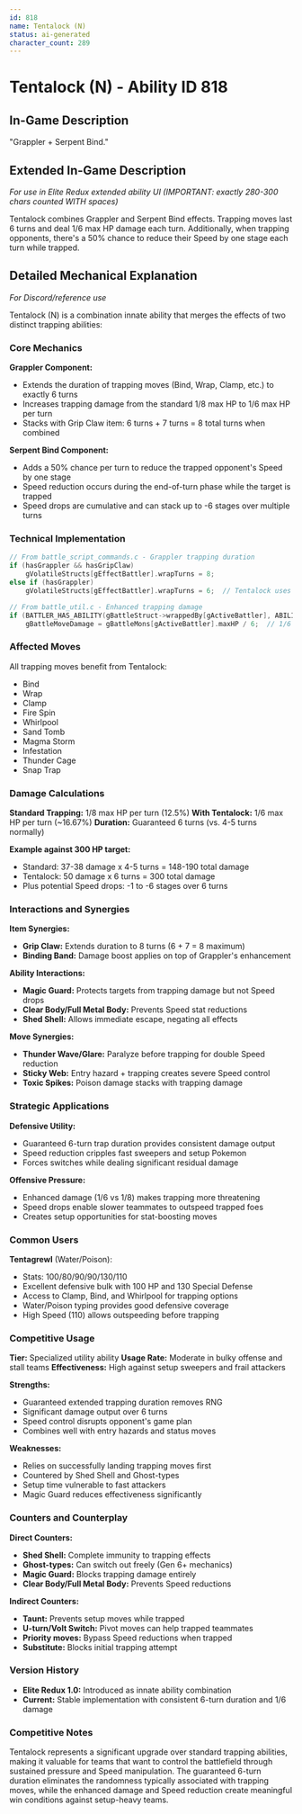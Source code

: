 ```yaml
---
id: 818
name: Tentalock (N)
status: ai-generated
character_count: 289
---
```


# Tentalock (N) - Ability ID 818

## In-Game Description
"Grappler + Serpent Bind."

## Extended In-Game Description
*For use in Elite Redux extended ability UI (IMPORTANT: exactly 280-300 chars counted WITH spaces)*

Tentalock combines Grappler and Serpent Bind effects. Trapping moves last 6 turns and deal 1/6 max HP damage each turn. Additionally, when trapping opponents, there's a 50% chance to reduce their Speed by one stage each turn while trapped.

## Detailed Mechanical Explanation
*For Discord/reference use*

Tentalock (N) is a combination innate ability that merges the effects of two distinct trapping abilities:

### Core Mechanics

**Grappler Component:**
- Extends the duration of trapping moves (Bind, Wrap, Clamp, etc.) to exactly 6 turns
- Increases trapping damage from the standard 1/8 max HP to 1/6 max HP per turn
- Stacks with Grip Claw item: 6 turns + 7 turns = 8 total turns when combined

**Serpent Bind Component:**
- Adds a 50% chance per turn to reduce the trapped opponent's Speed by one stage
- Speed reduction occurs during the end-of-turn phase while the target is trapped
- Speed drops are cumulative and can stack up to -6 stages over multiple turns

### Technical Implementation

```c
// From battle_script_commands.c - Grappler trapping duration
if (hasGrappler && hasGripClaw)
    gVolatileStructs[gEffectBattler].wrapTurns = 8;
else if (hasGrappler)
    gVolatileStructs[gEffectBattler].wrapTurns = 6;  // Tentalock uses this

// From battle_util.c - Enhanced trapping damage
if (BATTLER_HAS_ABILITY(gBattleStruct->wrappedBy[gActiveBattler], ABILITY_GRAPPLER))
    gBattleMoveDamage = gBattleMons[gActiveBattler].maxHP / 6;  // 1/6 instead of 1/8
```

### Affected Moves
All trapping moves benefit from Tentalock:
- Bind
- Wrap  
- Clamp
- Fire Spin
- Whirlpool
- Sand Tomb
- Magma Storm
- Infestation
- Thunder Cage
- Snap Trap

### Damage Calculations

**Standard Trapping:** 1/8 max HP per turn (12.5%)
**With Tentalock:** 1/6 max HP per turn (~16.67%)
**Duration:** Guaranteed 6 turns (vs. 4-5 turns normally)

**Example against 300 HP target:**
- Standard: 37-38 damage x 4-5 turns = 148-190 total damage
- Tentalock: 50 damage x 6 turns = 300 total damage
- Plus potential Speed drops: -1 to -6 stages over 6 turns

### Interactions and Synergies

**Item Synergies:**
- **Grip Claw:** Extends duration to 8 turns (6 + 7 = 8 maximum)
- **Binding Band:** Damage boost applies on top of Grappler's enhancement

**Ability Interactions:**
- **Magic Guard:** Protects targets from trapping damage but not Speed drops
- **Clear Body/Full Metal Body:** Prevents Speed stat reductions
- **Shed Shell:** Allows immediate escape, negating all effects

**Move Synergies:**
- **Thunder Wave/Glare:** Paralyze before trapping for double Speed reduction
- **Sticky Web:** Entry hazard + trapping creates severe Speed control
- **Toxic Spikes:** Poison damage stacks with trapping damage

### Strategic Applications

**Defensive Utility:**
- Guaranteed 6-turn trap duration provides consistent damage output
- Speed reduction cripples fast sweepers and setup Pokemon
- Forces switches while dealing significant residual damage

**Offensive Pressure:**
- Enhanced damage (1/6 vs 1/8) makes trapping more threatening
- Speed drops enable slower teammates to outspeed trapped foes
- Creates setup opportunities for stat-boosting moves

### Common Users

**Tentagrewl** (Water/Poison):
- Stats: 100/80/90/90/130/110
- Excellent defensive bulk with 100 HP and 130 Special Defense
- Access to Clamp, Bind, and Whirlpool for trapping options
- Water/Poison typing provides good defensive coverage
- High Speed (110) allows outspeeding before trapping

### Competitive Usage

**Tier:** Specialized utility ability
**Usage Rate:** Moderate in bulky offense and stall teams
**Effectiveness:** High against setup sweepers and frail attackers

**Strengths:**
- Guaranteed extended trapping duration removes RNG
- Significant damage output over 6 turns
- Speed control disrupts opponent's game plan
- Combines well with entry hazards and status moves

**Weaknesses:**
- Relies on successfully landing trapping moves first
- Countered by Shed Shell and Ghost-types
- Setup time vulnerable to fast attackers
- Magic Guard reduces effectiveness significantly

### Counters and Counterplay

**Direct Counters:**
- **Shed Shell:** Complete immunity to trapping effects
- **Ghost-types:** Can switch out freely (Gen 6+ mechanics)
- **Magic Guard:** Blocks trapping damage entirely
- **Clear Body/Full Metal Body:** Prevents Speed reductions

**Indirect Counters:**
- **Taunt:** Prevents setup moves while trapped
- **U-turn/Volt Switch:** Pivot moves can help trapped teammates
- **Priority moves:** Bypass Speed reductions when trapped
- **Substitute:** Blocks initial trapping attempt

### Version History
- **Elite Redux 1.0:** Introduced as innate ability combination
- **Current:** Stable implementation with consistent 6-turn duration and 1/6 damage

### Competitive Notes
Tentalock represents a significant upgrade over standard trapping abilities, making it valuable for teams that want to control the battlefield through sustained pressure and Speed manipulation. The guaranteed 6-turn duration eliminates the randomness typically associated with trapping moves, while the enhanced damage and Speed reduction create meaningful win conditions against setup-heavy teams.